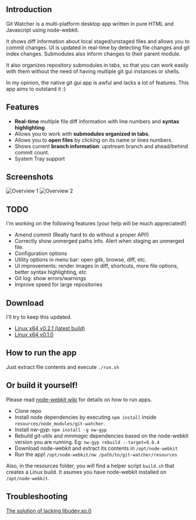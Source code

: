 ## Introduction

Git Watcher is a multi-platform desktop app written in pure HTML and Javascript using node-webkit.

It shows diff information about local staged/unstaged files and allows you to commit changes. UI is updated in real-time by detecting file changes and git index changes. Submodules also inform changes to their parent module.

It also organizes repository submodules in tabs, so that you can work easily with them without the need of having multiple git gui instances or shells.

In my opinion, the native git gui app is awful and lacks a lot of features. This app aims to outstand it :)

## Features

* **Real-time** multiple file diff information with line numbers and **syntax highlighting**
* Allows you to work with **submodules organized in tabs**.
* Allows you to **open files** by clicking on its name or lines numbers.
* Shows current **branch information**: upstream branch and ahead/behind commit count.
* System Tray support

## Screenshots
![Overview 1](http://screencloud.net/img/screenshots/7cebea458d52135e0e5dcdf871f88283.png)
![Overview 2](http://screencloud.net/img/screenshots/bad02238ed39de9f19ee1438fd94dc19.png)

## TODO

I'm working on the following features
(your help will be much appreciated!)

* Amend commit (Really hard to do without a proper API!)
* Correctly show unmerged paths info. Alert when staging an unmerged file.
* Configuration options
* Utility options in menu bar: open gitk, browse, diff, etc.
* UI improvements: render images in diff, shortcuts, more file options, better syntax highlighting, etc
* Git log: show errors/warnings
* Improve speed for large repositories

## Download

I'll try to keep this updated.

* [Linux x64 v0.2.1 (latest build)](https://www.dropbox.com/s/rj7w3n80jrf21fu/git-watcher-linux-x64-v0.2.1.tar.gz)
* [Linux x64 v0.1.0](https://www.dropbox.com/s/nzngdiwqw2yi2mi/git-watcher-v0.1.0.tar.gz)

## How to run the app

Just extract file contents and execute `./run.sh`

## Or build it yourself!

Please read [node-webkit wiki](https://github.com/rogerwang/node-webkit/wiki) for details on how to run apps.

* Clone repo 
* Install node dependencies by executing `npm install` inside `resources/node_modules/git-watcher`.
* Install *nw-gyp*: `npm install -g nw-gyp`
* Rebuild *git-utils* and *mmmagic* dependencies based on the node-webkit version you are running. Eg: `nw-gyp rebuild --target=0.8.4`
* Download node-webkit and extract its contents in `/opt/node-webkit`
* Run the app! `/opt/node-webkit/nw /path/to/git-watcher/resources`

Also, in the resources folder, you will find a helper script `build.sh` that creates a Linux build. It asumes you have node-webkit installed on `/opt/node-webkit`.

## Troubleshooting

[The solution of lacking libudev.so.0](https://github.com/rogerwang/node-webkit/wiki/The-solution-of-lacking-libudev.so.0)
